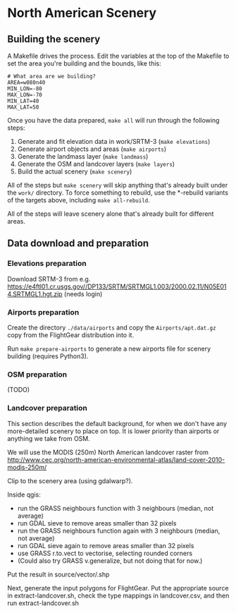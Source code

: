 North American Scenery
======================

## Building the scenery

A Makefile drives the process. Edit the variables at the top of the Makefile to set the area you're building and the bounds, like this:

```
# What area are we building?
AREA=w080n40
MIN_LON=-80
MAX_LON=-70
MIN_LAT=40
MAX_LAT=50
```

Once you have the data prepared, ``make all`` will run through the following steps:

1. Generate and fit elevation data in work/SRTM-3 (``make elevations``)
2. Generate airport objects and areas (``make airports``)
3. Generate the landmass layer (``make landmass``)
4. Generate the OSM and landcover layers (``make layers``)
5. Build the actual scenery (``make scenery``)

All of the steps but ``make scenery`` will skip anything that's already built under the ``work/`` directory. To force something to rebuild, use the *-rebuild variants of the targets above, including ``make all-rebuild``.

All of the steps will leave scenery alone that's already built for different areas.


## Data download and preparation

### Elevations preparation

Download SRTM-3 from e.g. https://e4ftl01.cr.usgs.gov//DP133/SRTM/SRTMGL1.003/2000.02.11/N05E014.SRTMGL1.hgt.zip (needs login)

### Airports preparation

Create the directory ``./data/airports`` and copy the ``Airports/apt.dat.gz`` copy from the FlightGear distribution into it.

Run ``make prepare-airports`` to generate a new airports file for scenery building (requires Python3).

### OSM preparation

(TODO)

### Landcover preparation

This section describes the default background, for when we don't have any more-detailed scenery to place on top. It is lower priority than airports or anything we take from OSM.

We will use the MODIS (250m) North American landcover raster from http://www.cec.org/north-american-environmental-atlas/land-cover-2010-modis-250m/

Clip to the scenery area (using gdalwarp?).

Inside qgis:

- run the GRASS neighbours function with 3 neighbours (median, not average)
- run GDAL sieve to remove areas smaller than 32 pixels
- run the GRASS neighbours function again with 3 neighbours (median, not average)
- run GDAL sieve again to remove areas smaller than 32 pixels
- use GRASS r.to.vect to vectorise, selecting rounded corners
- (Could also try GRASS v.generalize, but not doing that for now.)

Put the result in source/vector/<whatever>.shp

Next, generate the input polygons for FlightGear. Put the appropriate source in extract-landcover.sh, check the type mappings in landcover.csv, and then run extract-landcover.sh
